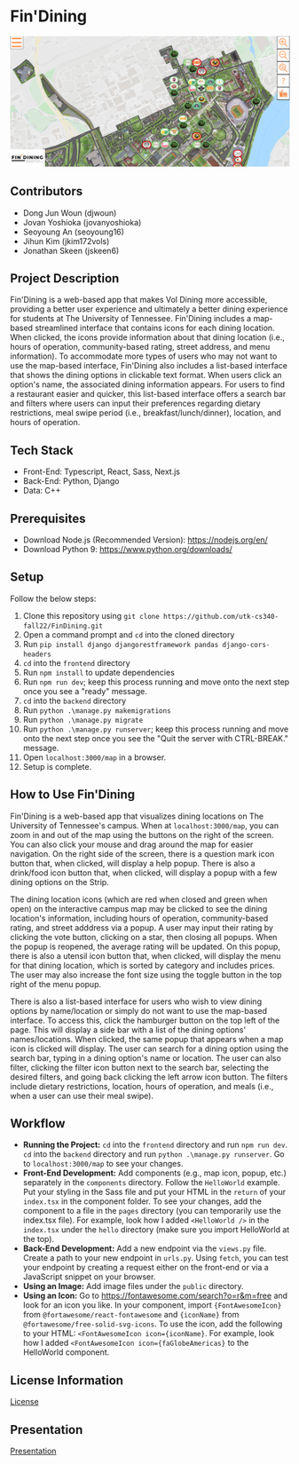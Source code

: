 # Fin'Dining

 ![alt text](frontend/public/map.png)

## Contributors
- Dong Jun Woun (djwoun)
- Jovan Yoshioka (jovanyoshioka)
- Seoyoung An (seoyoung16)
- Jihun Kim (jkim172vols)
- Jonathan Skeen (jskeen6)

## Project Description
Fin'Dining is a web-based app that makes Vol Dining more accessible, providing a better user experience and ultimately a better dining experience for students at The University of Tennessee. Fin'Dining includes a map-based streamlined interface that contains icons for each dining location. When clicked, the icons provide information about that dining location (i.e., hours of operation, community-based rating, street address, and menu information). To accommodate more types of users who may not want to use the map-based interface, Fin'Dining also includes a list-based interface that shows the dining options in clickable text format. When users click an option's name, the associated dining information appears. For users to find a restaurant easier and quicker, this list-based interface offers a search bar and filters where users can input their preferences regarding dietary restrictions, meal swipe period (i.e., breakfast/lunch/dinner), location, and hours of operation.

## Tech Stack
* Front-End: Typescript, React, Sass, Next.js
* Back-End: Python, Django
* Data: C++

## Prerequisites
* Download Node.js (Recommended Version): https://nodejs.org/en/
* Download Python 9: https://www.python.org/downloads/

## Setup
Follow the below steps:
1. Clone this repository using `git clone https://github.com/utk-cs340-fall22/FinDining.git`
2. Open a command prompt and `cd` into the cloned directory
3. Run `pip install django djangorestframework pandas django-cors-headers`
4. `cd` into the `frontend` directory
5. Run `npm install` to update dependencies
6. Run `npm run dev`; keep this process running and move onto the next step once you see a "ready" message.
7. `cd` into the `backend` directory
8. Run `python .\manage.py makemigrations`
9. Run `python .\manage.py migrate`
10. Run `python .\manage.py runserver`; keep this process running and move onto the next step once you see the "Quit the server with CTRL-BREAK." message.
11. Open `localhost:3000/map` in a browser.
12. Setup is complete.

## How to Use Fin'Dining
Fin'Dining is a web-based app that visualizes dining locations on The University of Tennessee's campus. When at `localhost:3000/map`, you can zoom in and out of the map using the buttons on the right of the screen. You can also click your mouse and drag around the map for easier navigation. On the right side of the screen, there is a question mark icon button that, when clicked, will display a help popup. There is also a drink/food icon button that, when clicked, will display a popup with a few dining options on the Strip.

The dining location icons (which are red when closed and green when open) on the interactive campus map may be clicked to see the dining location's information, including hours of operation, community-based rating, and street adddress via a popup. A user may input their rating by clicking the vote button, clicking on a star, then closing all popups. When the popup is reopened, the average rating will be updated. On this popup, there is also a utensil icon button that, when clicked, will display the menu for that dining location, which is sorted by category and includes prices. The user may also increase the font size using the toggle button in the top right of the menu popup.

There is also a list-based interface for users who wish to view dining options by name/location or simply do not want to use the map-based interface. To access this, click the hamburger button on the top left of the page. This will display a side bar with a list of the dining options' names/locations. When clicked, the same popup that appears when a map icon is clicked will display. The user can search for a dining option using the search bar, typing in a dining option's name or location. The user can also filter, clicking the filter icon button next to the search bar, selecting the desired filters, and going back clicking the left arrow icon button. The filters include dietary restrictions, location, hours of operation, and meals (i.e., when a user can use their meal swipe).

## Workflow
* **Running the Project:** `cd` into the `frontend` directory and run `npm run dev`. `cd` into the `backend` directory and run `python .\manage.py runserver`. Go to `localhost:3000/map` to see your changes.
* **Front-End Development:** Add components (e.g., map icon, popup, etc.) separately in the `components` directory. Follow the `HelloWorld` example. Put your styling in the Sass file and put your HTML in the `return` of your `index.tsx` in the component folder. To see your changes, add the component to a file in the `pages` directory (you can temporarily use the index.tsx file). For example, look how I added `<HelloWorld />` in the `index.tsx` under the `hello` directory (make sure you import HelloWorld at the top).
* **Back-End Development:** Add a new endpoint via the `views.py` file. Create a path to your new endpoint in `urls.py`. Using `fetch`, you can test your endpoint by creating a request either on the front-end or via a JavaScript snippet on your browser.
* **Using an Image:** Add image files under the `public` directory.
* **Using an Icon:** Go to https://fontawesome.com/search?o=r&m=free and look for an icon you like. In your component, import `{FontAwesomeIcon}` from `@fortawesome/react-fontawesome` and `{iconName}` from `@fortawesome/free-solid-svg-icons`. To use the icon, add the following to your HTML: `<FontAwesomeIcon icon={iconName}`. For example, look how I added `<FontAwesomeIcon icon={faGlobeAmericas}` to the HelloWorld component.

## License Information
[License](https://github.com/JihunKimCode/FinDining/blob/main/LICENSE.txt)

## Presentation
[Presentation](https://github.com/JihunKimCode/FinDining/blob/main/CS%20340%20Fin'Dining%20Final%20Presentation%20-%2012_1_2022%20(1).pdf)